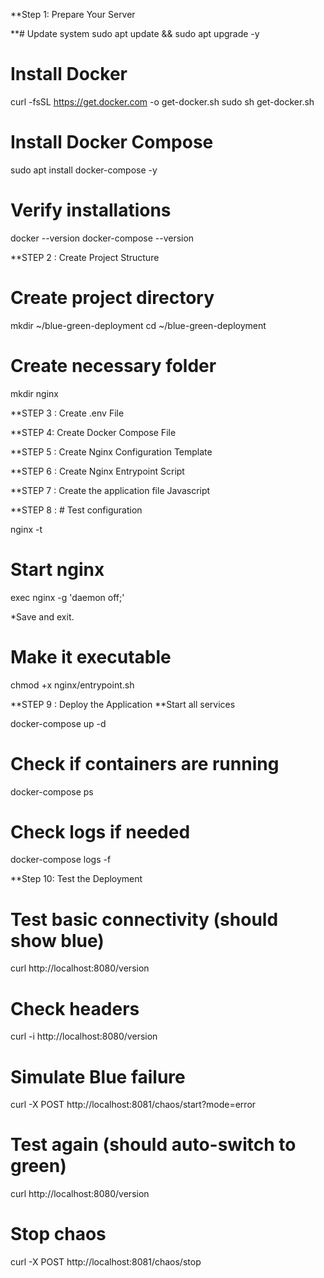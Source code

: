 **Step 1: Prepare Your Server

**# Update system
sudo apt update && sudo apt upgrade -y

# Install Docker
curl -fsSL https://get.docker.com -o get-docker.sh
sudo sh get-docker.sh

# Install Docker Compose
sudo apt install docker-compose -y

# Verify installations
docker --version
docker-compose --version

**STEP 2 : Create Project Structure
# Create project directory

mkdir ~/blue-green-deployment
cd ~/blue-green-deployment

# Create necessary folder

mkdir nginx

**STEP 3 : Create .env File

**STEP 4: Create Docker Compose File

**STEP 5 : Create Nginx Configuration Template

**STEP 6 : Create Nginx Entrypoint Script

**STEP 7 : Create the application file Javascript

**STEP 8 : # Test configuration

nginx -t

# Start nginx
exec nginx -g 'daemon off;'

*Save and exit.
# Make it executable
chmod +x nginx/entrypoint.sh

**STEP 9 : Deploy the Application
**Start all services

docker-compose up -d

# Check if containers are running
docker-compose ps

# Check logs if needed
docker-compose logs -f

**Step 10: Test the Deployment
# Test basic connectivity (should show blue)

curl http://localhost:8080/version

# Check headers
curl -i http://localhost:8080/version

# Simulate Blue failure
curl -X POST http://localhost:8081/chaos/start?mode=error

# Test again (should auto-switch to green)
curl http://localhost:8080/version

# Stop chaos
curl -X POST http://localhost:8081/chaos/stop
